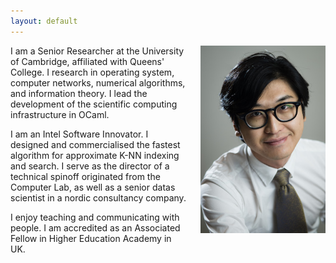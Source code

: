 ```yaml
---
layout: default
---
```


<img src="/images/liang.jpg" style="float:right;width:200px;margin-left:20px">

I am a Senior Researcher at the University of Cambridge, affiliated with Queens' College. I research in operating system, computer networks, numerical algorithms, and information theory. I lead the development of the scientific computing infrastructure in OCaml.

I am an Intel Software Innovator. I designed and commercialised the fastest algorithm for approximate K-NN indexing and search. I serve as the director of a technical spinoff originated from the Computer Lab, as well as a senior datas scientist in a nordic consultancy company.

I enjoy teaching and communicating with people. I am accredited as an Associated Fellow in Higher Education Academy in UK.
